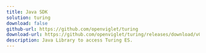 ```yaml
---
title: Java SDK
solution: turing
download: false
github-url: https://github.com/openviglet/turing
download-url: https://github.com/openviglet/turing/releases/download/v0.3.9/turing-java-sdk.jar
description: Java Library to access Turing ES.
---
```

